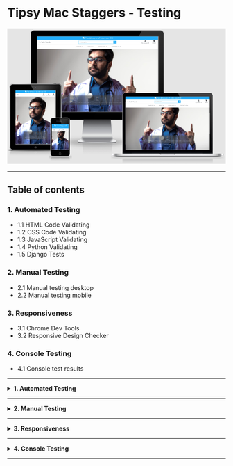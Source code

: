 # **Tipsy Mac Staggers - Testing** #

![Image of site on many screens](/media/readme_images/site_responsive_image.png)

<hr>

## **Table of contents** ##

### **1. Automated Testing** ###

* 1.1 HTML Code Validating
* 1.2 CSS Code Validating 
* 1.3 JavaScript Validating
* 1.4 Python Validating
* 1.5 Django Tests

### **2. Manual Testing** ###

* 2.1 Manual testing desktop
* 2.2 Manual testing mobile

### **3. Responsiveness** ###

* 3.1 Chrome Dev Tools
* 3.2 Responsive Design Checker

### **4. Console Testing** ###

* 4.1 Console test results

<hr>

<details>
<summary><strong>
1. Automated Testing
</strong></summary>
<br>

#### **1.1 HTML Code Validating** ####

* All of the HTML files were tested on the [W3C HTML Markup Validation website](https://validator.w3.org/)<br>
* The results from the test were as follows:<br>

**On all pages warning** 
* On all pages on th site the HTML checker highlights a warning saying an error saying there is a duplicate of the id "user-options" however this is incorrect and can be ignored. This item is showing in the My Account dropdown in the base.html file and also the mobile-top-header.html file. These are the same items however one of them is for the desktop and one is for the mobile. They both have the exact same functionality and are the same item. There is no effect on the functionality of the site and i have noted this here in the readme to note i am aware of it.<br>

![Image of duplicate id page error](/media/readme_images/duplicate_id.png)

**1. Homepage (home/templates/home/index.html)**
* Apart from the warning message at the top of this section all the HTML passes with no errors.

**2. Products logged in and none logged in user(products/templates/products/products.html)**
* Apart from the warning message at the top of this section all the HTML passes with no errors. 

**3. Product details logged in and none logged in user (products/templates/products/product_details.html)**
* The warning message at the top of this section is on this page. There is also 1 other error displaying (Screenshot below) however this is incorrect.

![Image of product details page error](/media/readme_images/product_details_error_p.png)
![Image of product details page error](/media/readme_images/product_details_error_p_code.png)

* When i check my code i can see there is an opening `<p>` tag on line 160. This error from the HTML checker has been noted here to say i am aware of it but there is a matching `<p>` opening tag to the `</p>`

![Image of product details page error](/media/readme_images/product_details_error_p_code_2.png)


**4. About us (about_us/templates/about_us/about_us.html)**
* Apart from the warning message at the top of this section all the HTML passes with no errors. 

**5. Covid Info details logged in and none logged in user (covid_numbers/templates/covid_numbers/covid_numbers.html)**
* Apart from the warning message at the top of this section all the HTML passes with no errors. 

**6. Contact us none logged in user (contact_us/templates/contact_us/contact_us.html)**
* Apart from the warning message at the top of this section all the HTML passes with no errors. 

**7. Contact us logged in user (contact_us/templates/contact_us/contact_us.html)**
* The warning message at the top of this section is on this page. 
* At the top of the registered users priority messaging service there is an input box that is disabled. This input field is so when a registered user sends a priority message to the site the admin can tell who the message came from, the same way an email display's who an email is from. 

![Image of contact us page input error](/media/readme_images/disabled_input_field.png)

![Image of placeholder input error](/media/readme_images/placeholder_error.png)

* The HTML checker is saying there is an error as a placeholder can only be used on certain fields. I checked with tutor support when developing this feature and they said the current way this is set is fine. This highlighted error in no way effects the functionality of the site and tutor support helped me to get this feature working. I have highlighted it here in the testing to say i am aware of it. 

**8. Signup (templates/allauth/account/signup.html)**
* Apart from the warning message at the top of this section all the HTML passes with no errors. 

**9. Login (templates/allauth/account/login.html)**
* Apart from the warning message at the top of this section all the HTML passes with no errors. 

**10. Cart (cart/templates/cart/cart.html)**
* Apart from the warning message at the top of this section all the HTML passes with no errors. 

**11. Checkout (checkout/templates/checkout/checkout.html)**
* Apart from the warning message at the top of this section all the HTML passes with no errors. 

**12. Checkout Success (checkout/templates/checkout/checkout_success.html)**
* Apart from the warning message at the top of this section all the HTML passes with no errors. 

**12. User Profile (profiles/templates/profiles/profiles.html)**
* Apart from the warning message at the top of this section all the HTML passes with no errors. 

**13. Password Reset (templates/aullauth/account/password_reset.html)**
* Apart from the warning message at the top of this section all the HTML passes with no errors. 

<hr>

#### **1.2 CSS Code Validating** ####
* The main CSS files were tested on the [W3C CSS  Validation website](https://jigsaw.w3.org/css-validator/)<br>
* The results came back as no errors of any kind showing

![Image of css results](/media/readme_images/css_test_results.png)

<hr>

#### **1.3 JavaScript Code Validating** ####
* The testing for the script.js file was carried out on [JShint.com](https://jshint.com/) The results from the test were as follows:<br>

**1. cart/templates/cart/cart.html**
* Results: The JavaScript at the bottom of this file is passing in JShint with no errors. 

**2. stripe_elements.js file**
* Results: JShint is saying that the code on line 3 `var stripe = Stripe(stripePublicKey);` Stripe (with the capital letter) is undefined. This code however is taken from the Stripe official docs so i have noted this here but the code is correct according to the stripe docs. 

**3. products/templates/products/includes/quantity_input_script.html**
* Results: The JavaScript in this file is passing in JShint with no errors.

**4. templates/base.html**
* Results: The JavaScript in this file is passing in JShint with no errors.

<hr>

#### **1.4 Python Code Validating** ####

* The testing for the python files were carried out on [pep 8 online](http://pep8online.com/) The results from the test were as follows:<br>

* <strong>Results:</strong> All of the python code has passed the pep8 checks. There are however some lines of code that showed up during flake8 testing that have showed up as needing adjusting. Some of these items from Flake8 i have ignored, the reason for each of these can be found below:

1. Main settings.py file - Some of the lines are highlighted as to long, however the code highlighted was created when i created the project and are the set up settings Django created, therefore i will be ignoring these as i did not write them and don't want to adjust them if they were automatically set up this way. 

2. Some of the app files that i didn't do any coding in, for example about_us/admin.py Flake8 is saying `'django.contrib.admin' imported but unused` Again i am aware of these notifications but i have chosen to leave the file as is rather than delete it or have a blank file. 

<hr>

3. Checkout > models.py > line 69<br>

`self.delivery_cost = self.order_total * settings.STANDARD_DELIVERY_PERCENTAGE / 100`

* I have tried to place a pair of parentheses after the = and split this line into 2 lines as you can line break after the parentheses<br>

`self.delivery_cost = (`<br>
&nbsp; &nbsp; &nbsp;`self.order_total * settings.STANDARD_DELIVERY_PERCENTAGE / 100)`

* However that still leaves the line as 80 characters once you allow for the correct indentation therefore i have left it as one single line. It is something i am aware of but leaving this line as one line doesn't effect the functionality of the site so i have noted here int he readme i am aware of it but have left it as it is on one line.<br>

<hr>

4. Products > views.py > line 58<br>

`queries = Q(name__icontains=query) | Q(description__icontains=query)`

* This line of code comes in at greater than 79 characters, i have adjusted the code using a \ to go to a new line, example below:

`queries = Q(name__icontains=query) | \`<br>
&nbsp; &nbsp; &nbsp;`Q(description__icontains=query)`

* This has resolved the line length issue and I have tested the site after this adjustment and the search functionality has not changed and is working as intended. 

<hr>

5. Reviews > forms.py > ModelForm imported but unused

* This is incorrect as the ModelForm is part of my ProductReviewForm code. I have noted it here i am aware of it in Flake but have left it. 

<hr>

6. Products > widgets.py > line 9<br>

`template_name = 'products/custom_widget_templates/custom_clearable_file_input.html'`

* This line of code comes in at greater than 79 characters. As with item 1 on this list i have wrapped the code after the = in parentheses and split it onto 2 lines, example below:

`template_name = (`<br>
&nbsp; &nbsp; &nbsp;`'products/custom_widget_templates/custom_clearable_file_input.html')`

* This has resolved the line length issue and I have tested the site after this adjustment and the search functionality has not changed and is working as intended. 

<hr>

#### **1.5 Django Tests** ####

* I have created automated Django tests in each django app in this project. The tests can be found in the tests.py file in each app. You can also run the django tests in the terminal by typing in the terminal `python3 manage.py test`

</details>
<hr>

<details>
<summary><strong>
2. Manual Testing
</strong></summary>
<br>

#### **2.1 Manual testing desktop** ####

* All desktop testing was carried out on Chrome, FireFox, Opera and Safari. Results listed below will apply to all browsers unless highlighted as otherwise. 

**1. The Home Page**

* The homepage is rendering correctly on all of the browsers as intended.
* Clicking the In Safe Hands name in the top left brings the user back to the home page
* Clicking the search bar without entering an item to search for brings the user to the all products page and the correct toast displays the message in the top right of the screen. 
* The dropdown menus are all expanding when clicked and showing the correct sub menu options
* I have clicked on every option in the 4x dropdown menus and all the links bring the user to the correctly specified page
* The reviews carousel on the bottom of the page is rendering and cycling through the reviews as is intended. 

**2. The My Account, Profile & Cart**

* When a user clicks on the My Account icon and clicks on the sign up option the correct sign up page is rendering
* I have clicked on sign up and followed the steps to create a new registered user on each browser. All of the accounts were able to be set up correctly as expected on all browsers.  
* When a user clicks on the My Account icon and clicks on the Log in option the correct Log in page rendering
* If a user enterers the incorrect username and/or password the page will reload with a warning message saying <strong>"The username and/or password you specified are not correct"</strong>
* If a user tries to enter just the username or just the password the the login form validation will notify them that all fields are required and they must complete all fields. 
* If a user tries to create an account with an email address that is already in use they will see an error message displayed saying that email address is already associated with another account. 
* Users can click on the forgot my password link and enter their email address to be sent the password reset link. In testing the email with the password reset link and username is sent as expected. This works on all browsers.
* I have been able to log in with the created username and password on all browsers and have been able to log out on every browser. The correct toast confirming login and logout in the top right is also generated.
* After logging in i am able to see the users profile page and order history as expected on all browsers. 

Note!
* On safari the dropdown menu for Country is displaying slightly different than on the other browsers. I have checked the functionality and it is working as normal. The difference is purely aesthetic so i am noting here that i am aware of it

![Image of country dropdown safari](media/readme_images/country_dropdown_safari.png)

* When i click on a past order number on the profile page the order details open and are all displaying correctly. 
* If i click on the cart button when the cart is empty then the correct message saying the shopping cart is empty and the link to go to the store is displaying correctly. 
* If i try and bypass this by typing checkout in the url i correctly get redirected to he products page with the warning toast saying there is nothing in your cart. 

**3. The Products Page**

* The products page is displaying all of the products for sale in the store correctly. As the user adjusts the screen size the layout is adjusting on each browser as expected.  

**4. The Product Details Page**

* All of the product details are displaying correctly as intended on all browsers. 
* When the user clicks the Read Product Reviews the collapsible expands correctly and shows the reviews on each browser. 
* If a user tries to set the quantity to 0 and add it to the cart they will see the validation error informing them the minimum number allowed is 1.
* Users can add items to the cart as expected by selecting the quantity and pressing the add to cart button. 

**5. The Cart Page**

* A user who tries to access the cart with nothing in it will get the message there is nothing in your cart and be given the option to click and be redirected back to the store
* Once the user has an item in the cart they can adjust the quantity and update the cart. The cart on all browsers reflects the update correctly
* If a user presses the remove button the item is removed from the cart
* If the user clicks on the secure checkout button the user will be brought to the checkout page 

**6. The Checkout Page**

* The checkout page is rendering correctly and the logged in users delivery address is automatically populating on all browsers.<br>

Note!

* Again on safari the dropdown menu for Country is displaying slightly different than on the other browsers. I have checked the functionality and it is working as normal. The difference is purely aesthetic so i am noting here that i am aware of it

![Image of country dropdown safari](media/readme_images/country_dropdown_safari_2.png)

* I have placed an order on each browser and the order has gone through successfully using the Stripe test card details. 

**7. The Order Confirmation Page**

* After placing an order the order confirmation page is generated and rendered correctly with all of the order details displayed as they should. 

**8. About Us Page**

* The about us page is rendering as expected on all browsers with no issues or errors. It adjusts it structure as the page size is adjusted on smaller devices. 

**9. Covid Data Page**
* When a none logged in user comes to this page they will see the message informing them the data is only available to registered users. 
* Once logged in the covid data that was behind a registered users wall is now rendering correctly on each browser. I have used this feature to drill down into the various types of information available and it is all working as intended. 

**10. Contact Us Page**
* When a none logged in user goes to the contact us page the page is displaying as it should for a none logged in user. The message about the priority message service being only available to logged in users is displaying correctly. 
* When a logged in user goes to the contact us page the contact us form is rendering as expected on all browsers. 

Error Detected!
* When a logged in user goes to the contact us page on Firefox, the username field that automatically generates the username has a grey background, this is only happening on Firefox and not on the other browsers (Screenshot below:)   

![Image of contact us form greyed out](media/readme_images/firefox_contact_us_field.png)

I have resolved this with the following css:<br><br>
`.user-input-display {`<br>
  `background: transparent;`<br>
`}`

* The user input field now has a white background like the rest of the browsers. 

* I have tested sending a message via the priority email messaging service on the contact us page and the message successfully goes through and is appearing in the Django admin panel as expected. 

<hr>

#### **2.1 Manual testing mobile** ####
<br>

* To reduce repetition of the desktop results, for the mobile testing i have just highlighted the different functionalities that mobile users may experience while using the site on a mobile device. I have carried out all of the exact same manual tests on mobile devices as i did on the desktop however unless highlighted below, readers of this document can know i experienced the exact same outcomes on mobile devices as i did on desktop.  

Mobile testing was carried out on the following devices:<br>
1. iPhone 6/7/8 (Via Chrome Dev Tools)
2. iPad (Via Chrome Dev Tools)
3. Huawei P20 lite
4. Huawei P smart
5. Chuwi h9 pro tablet 

All mobile testing was carried out on Chrome, FireFox, Opera and Brave browsers.

Error Found - Several Pages:
* On some of the pages on the site (Login, Sign up, Products, About us page image) the content of that page was sitting right at the very bottom of the screen on tablet devices when the tablet was held horizontally. Items such as buttons, text and images were touching the very bottom of the tablet screen which doesn't give a good user experience and it made the pages look poor.  

Solution:
On pages where i have encountered this issue i have added a `<br>` element at the very bottom of the code on each of the pages. Now when i reload the page there is an extra row of whitespace at he bottom which has rectified the issue. 

**1. The Home Page**

* Apart from the issue highlighted above all tests on mobile devices returned the same results as the desktop results listed above. The page is functioning normally and as intended on mobile devices. 

**2. The My Account, Profile & Cart**

* Apart from the issue highlighted above all tests on mobile devices returned the same results as the desktop results listed above. The page is functioning normally and as intended on mobile devices. 

**3. The Products Page**

* Apart from the issue highlighted above all tests on mobile devices returned the same results as the desktop results listed above. The page is functioning normally and as intended on mobile devices. 

**4. The Product Details Page**

* The page is functioning normally and as intended on mobile devices. 

**5. The Cart Page**

* The page is functioning normally and as intended on mobile devices. 

**6. The Checkout Page**

* The page is functioning normally and as intended on mobile devices. 
* One thing to note is on Google Chrome when the user clicks on the credit card details input field to enter their card number, the browser will automatically zoom into that field to help make entering the card details easier. When the user presses the button to complete the purchase they wont see the payment processing spinner. The processing spinner is still there and is still being generated correctly, whats happening is if the user doesn't zoom back out after entering their credit card details when they press the button to complete the transaction the screen will stay zoomed in on the bottom corner. 

**7. The Order Confirmation Page**

* The page is functioning normally and as intended on mobile devices. 

**8. About Us Page**

* Apart from the issue highlighted above all tests on mobile devices returned the same results as the desktop results listed above. The page is functioning normally and as intended on mobile devices. 

**9. Covid Numbers Page**

* The page is functioning normally and as intended on mobile devices. 

**10. Contact Us Page**

* The page is functioning normally and as intended on mobile devices. 

</details>
<hr>

<details>
<summary><strong>
3. Responsiveness
</strong></summary>
<br>

**3.1 Chrome Dev Tools**
* I have checked the site on google dev tools for responsiveness on screen sizes ranging from a maximum size of 1870px X 767px down to a minimum of 320px X 480px. The site is functioning as intended. 

**3.2 Responsive Design Checker**
* I have also checked the site on the website [Responsive Design Checker](https://responsivedesignchecker.com/) on all of the pages that are available and the site is functioning as intended. 

**NOTE** 
* The cart on my site isn't as mobile friendly as i would like it to be. Users on smaller screens will have to side scroll which isn't ideal, but the functionality is there. I will address the layout of this page at a later date. Check section 8 of the readme.md features to develop.

</details>
<hr>

<details>
<summary><strong>
4. Console Testing
</strong></summary>

* There is one error that is appearing on every page and that is the favicon error (Screenshot below)

![Image of favicon error](/media/readme_images/favicon.png)

* It is pointing to line 1 and column 1 in the favicon ico file. When i click into this file to see where the error is ii can see the following code: 

![Image of favicon error](/media/readme_images/favicon_code.png)

1. **Covid Info Page** 

* On the covid info page when a logged in user is viewing the data in the console there is an message (Not an error or warning) saying `[bugsnag] Loaded1`

![Image of bugsnag message](/media/readme_images/bugsnag_message.png)

* I have inspected this further and it is something to do with the internal code of the covid data that i importing into the site (Screenshot below) and nothing to do with any of my code. As i am unable to adjust any of the code in the covid data i have listed it here to notify i am aware of it.

![Image of bugsnag message](/media/readme_images/bugsnag_code.png)

2. **Contact Us Page**

* There is a message generated on the contact us page in relation to the google map (Screenshot below): 

![Image of google map violation](/media/readme_images/google_map_violation.png)

* This is neither a warning message or an error and its related to the google map code. Due to an imminent deadline for this project i will not have time to resolve it before submission. This is to confirm i am aware of it and can confirm it has no effect on the functionality of the site. 

2. **Sign Up Page**

* There is a message in the console for this page. The message is recommending the input elements should have autocomplete added to them. Again due to an imminent deadline for this project i will not have time to work on this before submission. This is to confirm i am aware of it and can confirm it has no effect on the functionality of the site. 

![Image of sign up recommendation](/media/readme_images/sign_up_console_message.png)

2. **Stripe Checkout Page**

* When the user goes to the checkout page to make a payment the error message below from stripe appears in the console. 

![Image of stripe error](/media/readme_images/stripe_checkout_error.png)

* I have drilled into these errors and they are not being caused from any errors in the code that i have written. I have noted the error here in the testing document to confirm that i am aware of this error and it has no effect on the functionality of the site or stripe payments. I will aim to investigate this issue further. 

</details>
<hr>